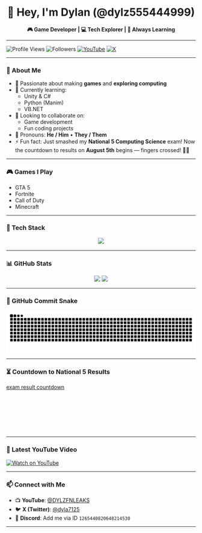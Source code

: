 <h1 align="center">👋 Hey, I'm Dylan (@dylz555444999)</h1>

<p align="center">
  <b>🎮 Game Developer | 💻 Tech Explorer | 🧠 Always Learning</b>
</p>

---

![Profile Views](https://komarev.com/ghpvc/?username=dylz555444999&color=blueviolet&style=flat-square)
![Followers](https://img.shields.io/github/followers/dylz555444999?label=Followers&style=social)
[![YouTube](https://img.shields.io/badge/YouTube-DYLZFNLEAKS-red?style=flat&logo=youtube)](https://www.youtube.com/@DYLZFNLEAKS)
[![X](https://img.shields.io/badge/X-%40dyla7125-000000?style=flat&logo=x)](https://x.com/dyla7125)

---

### 🚀 About Me
- 👀 Passionate about making **games** and **exploring computing**
- 🌱 Currently learning:
  - Unity & C#
  - Python (Manim)
  - VB.NET
- 🤝 Looking to collaborate on:  
  - Game development  
  - Fun coding projects  
- 💬 Pronouns: **He / Him** • **They / Them**
- ⚡ Fun fact: Just smashed my **National 5 Computing Science** exam! Now the countdown to results on **August 5th** begins — fingers crossed! 🚀😎

---

### 🎮 Games I Play
- GTA 5  
- Fortnite  
- Call of Duty  
- Minecraft

---

### 🧠 Tech Stack

<p align="center">
  <img src="https://skillicons.dev/icons?i=unity,cs,python,vscode,github,git,linux,manim,visualstudio&theme=dark" />
</p>

---

### 📊 GitHub Stats

<p align="center">
  <img src="https://github-readme-stats.vercel.app/api?username=dylz555444999&show_icons=true&theme=radical" height="155" />
  <img src="https://github-readme-stats.vercel.app/api/top-langs/?username=dylz555444999&layout=compact&theme=radical" height="155" />
</p>

---

### 🐍 GitHub Commit Snake

<p align="center">
  <img src="https://raw.githubusercontent.com/dylz555444999/Castle-Conquest-2D/output/snake.svg" alt="GitHub Snake" />
</p>

---

### ⏳ Countdown to National 5 Results

<script>(function(d, s, id) { var js, pjs = d.getElementsByTagName(s)[0]; if (d.getElementById(id)) return; js = d.createElement(s); js.id = id; js.src = "//www.tickcounter.com/static/js/loader.js"; pjs.parentNode.insertBefore(js, pjs); }(document, "script", "tickcounter-sdk"));</script><a data-type="countdown" data-id="7640156" class="tickcounter" style="display:block; left:0; width:100%; height:0; position:relative; padding-bottom:25%; margin:0 auto;" title="exam result countdown" href="//www.tickcounter.com/">exam result countdown</a>

---

### 🎥 Latest YouTube Video

[![Watch on YouTube](https://img.youtube.com/vi/ZL3fs3_8ih8/hqdefault.jpg)](https://www.youtube.com/watch?v=ZL3fs3_8ih8)

---

### 📫 Connect with Me

- 📺 **YouTube**: [@DYLZFNLEAKS](https://www.youtube.com/@DYLZFNLEAKS)  
- 🐦 **X (Twitter)**: [@dyla7125](https://x.com/dyla7125)  
- 💬 **Discord**: Add me via ID `1265440820648214530`

---

<!---
dylz555444999/dylz555444999 is a ✨ special ✨ repository because its `README.md` (this file) appears on your GitHub profile.
--->
